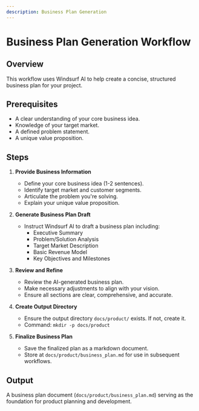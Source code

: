 ```yaml
---
description: Business Plan Generation
---
```


# Business Plan Generation Workflow

## Overview
This workflow uses Windsurf AI to help create a concise, structured business plan for your project.

## Prerequisites
- A clear understanding of your core business idea.
- Knowledge of your target market.
- A defined problem statement.
- A unique value proposition.

## Steps

1.  **Provide Business Information**
    *   Define your core business idea (1-2 sentences).
    *   Identify target market and customer segments.
    *   Articulate the problem you're solving.
    *   Explain your unique value proposition.

2.  **Generate Business Plan Draft**
    *   Instruct Windsurf AI to draft a business plan including:
        *   Executive Summary
        *   Problem/Solution Analysis
        *   Target Market Description
        *   Basic Revenue Model
        *   Key Objectives and Milestones

3.  **Review and Refine**
    *   Review the AI-generated business plan.
    *   Make necessary adjustments to align with your vision.
    *   Ensure all sections are clear, comprehensive, and accurate.

4.  **Create Output Directory**
    *   Ensure the output directory `docs/product/` exists. If not, create it.
    *   Command: `mkdir -p docs/product`

5.  **Finalize Business Plan**
    *   Save the finalized plan as a markdown document.
    *   Store at `docs/product/business_plan.md` for use in subsequent workflows.

## Output
A business plan document (`docs/product/business_plan.md`) serving as the foundation for product planning and development.